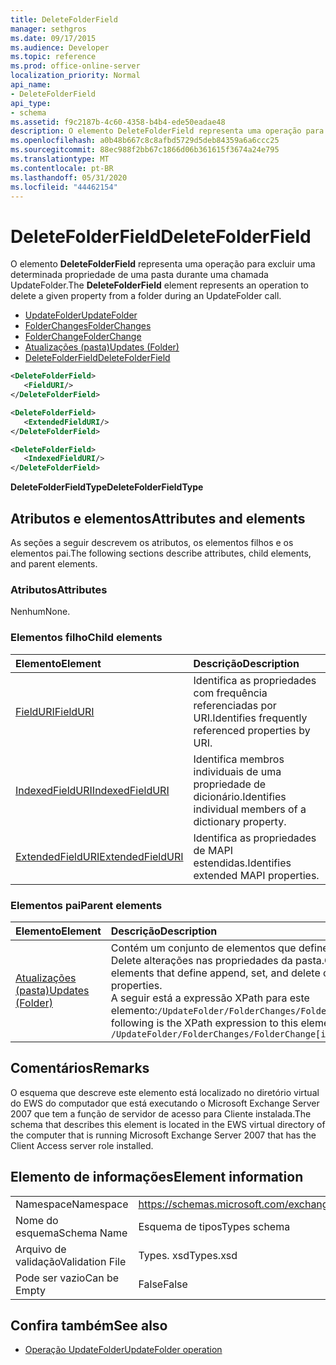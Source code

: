 ```yaml
---
title: DeleteFolderField
manager: sethgros
ms.date: 09/17/2015
ms.audience: Developer
ms.topic: reference
ms.prod: office-online-server
localization_priority: Normal
api_name:
- DeleteFolderField
api_type:
- schema
ms.assetid: f9c2187b-4c60-4358-b4b4-ede50eadae48
description: O elemento DeleteFolderField representa uma operação para excluir uma determinada propriedade de uma pasta durante uma chamada UpdateFolder.
ms.openlocfilehash: a0b48b667c8c8afbd5729d5deb84359a6a6ccc25
ms.sourcegitcommit: 88ec988f2bb67c1866d06b361615f3674a24e795
ms.translationtype: MT
ms.contentlocale: pt-BR
ms.lasthandoff: 05/31/2020
ms.locfileid: "44462154"
---
```

# <a name="deletefolderfield"></a><span data-ttu-id="070f4-103">DeleteFolderField</span><span class="sxs-lookup"><span data-stu-id="070f4-103">DeleteFolderField</span></span>

<span data-ttu-id="070f4-104">O elemento **DeleteFolderField** representa uma operação para excluir uma determinada propriedade de uma pasta durante uma chamada UpdateFolder.</span><span class="sxs-lookup"><span data-stu-id="070f4-104">The **DeleteFolderField** element represents an operation to delete a given property from a folder during an UpdateFolder call.</span></span> 
  
- [<span data-ttu-id="070f4-105">UpdateFolder</span><span class="sxs-lookup"><span data-stu-id="070f4-105">UpdateFolder</span></span>](updatefolder.md) 
- [<span data-ttu-id="070f4-106">FolderChanges</span><span class="sxs-lookup"><span data-stu-id="070f4-106">FolderChanges</span></span>](folderchanges.md)  
- [<span data-ttu-id="070f4-107">FolderChange</span><span class="sxs-lookup"><span data-stu-id="070f4-107">FolderChange</span></span>](folderchange.md)  
- [<span data-ttu-id="070f4-108">Atualizações (pasta)</span><span class="sxs-lookup"><span data-stu-id="070f4-108">Updates (Folder)</span></span>](updates-folder.md) 
- [<span data-ttu-id="070f4-109">DeleteFolderField</span><span class="sxs-lookup"><span data-stu-id="070f4-109">DeleteFolderField</span></span>](deletefolderfield.md)
  
```xml
<DeleteFolderField>
   <FieldURI/>
</DeleteFolderField>
```

```xml
<DeleteFolderField>
   <ExtendedFieldURI/>
</DeleteFolderField>
```

```xml
<DeleteFolderField>
   <IndexedFieldURI/>
</DeleteFolderField>
```

<span data-ttu-id="070f4-110">**DeleteFolderFieldType**</span><span class="sxs-lookup"><span data-stu-id="070f4-110">**DeleteFolderFieldType**</span></span>

## <a name="attributes-and-elements"></a><span data-ttu-id="070f4-111">Atributos e elementos</span><span class="sxs-lookup"><span data-stu-id="070f4-111">Attributes and elements</span></span>

<span data-ttu-id="070f4-112">As seções a seguir descrevem os atributos, os elementos filhos e os elementos pai.</span><span class="sxs-lookup"><span data-stu-id="070f4-112">The following sections describe attributes, child elements, and parent elements.</span></span>
  
### <a name="attributes"></a><span data-ttu-id="070f4-113">Atributos</span><span class="sxs-lookup"><span data-stu-id="070f4-113">Attributes</span></span>

<span data-ttu-id="070f4-114">Nenhum</span><span class="sxs-lookup"><span data-stu-id="070f4-114">None.</span></span>
  
### <a name="child-elements"></a><span data-ttu-id="070f4-115">Elementos filho</span><span class="sxs-lookup"><span data-stu-id="070f4-115">Child elements</span></span>

|<span data-ttu-id="070f4-116">**Elemento**</span><span class="sxs-lookup"><span data-stu-id="070f4-116">**Element**</span></span>|<span data-ttu-id="070f4-117">**Descrição**</span><span class="sxs-lookup"><span data-stu-id="070f4-117">**Description**</span></span>|
|:-----|:-----|
|[<span data-ttu-id="070f4-118">FieldURI</span><span class="sxs-lookup"><span data-stu-id="070f4-118">FieldURI</span></span>](fielduri.md) <br/> |<span data-ttu-id="070f4-119">Identifica as propriedades com frequência referenciadas por URI.</span><span class="sxs-lookup"><span data-stu-id="070f4-119">Identifies frequently referenced properties by URI.</span></span>  <br/> |
|[<span data-ttu-id="070f4-120">IndexedFieldURI</span><span class="sxs-lookup"><span data-stu-id="070f4-120">IndexedFieldURI</span></span>](indexedfielduri.md) <br/> |<span data-ttu-id="070f4-121">Identifica membros individuais de uma propriedade de dicionário.</span><span class="sxs-lookup"><span data-stu-id="070f4-121">Identifies individual members of a dictionary property.</span></span>  <br/> |
|[<span data-ttu-id="070f4-122">ExtendedFieldURI</span><span class="sxs-lookup"><span data-stu-id="070f4-122">ExtendedFieldURI</span></span>](extendedfielduri.md) <br/> |<span data-ttu-id="070f4-123">Identifica as propriedades de MAPI estendidas.</span><span class="sxs-lookup"><span data-stu-id="070f4-123">Identifies extended MAPI properties.</span></span>  <br/> |
   
### <a name="parent-elements"></a><span data-ttu-id="070f4-124">Elementos pai</span><span class="sxs-lookup"><span data-stu-id="070f4-124">Parent elements</span></span>

|<span data-ttu-id="070f4-125">**Elemento**</span><span class="sxs-lookup"><span data-stu-id="070f4-125">**Element**</span></span>|<span data-ttu-id="070f4-126">**Descrição**</span><span class="sxs-lookup"><span data-stu-id="070f4-126">**Description**</span></span>|
|:-----|:-----|
|[<span data-ttu-id="070f4-127">Atualizações (pasta)</span><span class="sxs-lookup"><span data-stu-id="070f4-127">Updates (Folder)</span></span>](updates-folder.md) <br/> |<span data-ttu-id="070f4-128">Contém um conjunto de elementos que definem Append, set e Delete alterações nas propriedades da pasta.</span><span class="sxs-lookup"><span data-stu-id="070f4-128">Contains a set of elements that define append, set, and delete changes to folder properties.</span></span>  <br/> <span data-ttu-id="070f4-129">A seguir está a expressão XPath para este elemento:`/UpdateFolder/FolderChanges/FolderChange[i]/Updates`</span><span class="sxs-lookup"><span data-stu-id="070f4-129">The following is the XPath expression to this element:  `/UpdateFolder/FolderChanges/FolderChange[i]/Updates`</span></span> <br/> |
   
## <a name="remarks"></a><span data-ttu-id="070f4-130">Comentários</span><span class="sxs-lookup"><span data-stu-id="070f4-130">Remarks</span></span>

<span data-ttu-id="070f4-131">O esquema que descreve este elemento está localizado no diretório virtual do EWS do computador que está executando o Microsoft Exchange Server 2007 que tem a função de servidor de acesso para Cliente instalada.</span><span class="sxs-lookup"><span data-stu-id="070f4-131">The schema that describes this element is located in the EWS virtual directory of the computer that is running Microsoft Exchange Server 2007 that has the Client Access server role installed.</span></span>
  
## <a name="element-information"></a><span data-ttu-id="070f4-132">Elemento de informações</span><span class="sxs-lookup"><span data-stu-id="070f4-132">Element information</span></span>

|||
|:-----|:-----|
|<span data-ttu-id="070f4-133">Namespace</span><span class="sxs-lookup"><span data-stu-id="070f4-133">Namespace</span></span>  <br/> |https://schemas.microsoft.com/exchange/services/2006/types  <br/> |
|<span data-ttu-id="070f4-134">Nome do esquema</span><span class="sxs-lookup"><span data-stu-id="070f4-134">Schema Name</span></span>  <br/> |<span data-ttu-id="070f4-135">Esquema de tipos</span><span class="sxs-lookup"><span data-stu-id="070f4-135">Types schema</span></span>  <br/> |
|<span data-ttu-id="070f4-136">Arquivo de validação</span><span class="sxs-lookup"><span data-stu-id="070f4-136">Validation File</span></span>  <br/> |<span data-ttu-id="070f4-137">Types. xsd</span><span class="sxs-lookup"><span data-stu-id="070f4-137">Types.xsd</span></span>  <br/> |
|<span data-ttu-id="070f4-138">Pode ser vazio</span><span class="sxs-lookup"><span data-stu-id="070f4-138">Can be Empty</span></span>  <br/> |<span data-ttu-id="070f4-139">False</span><span class="sxs-lookup"><span data-stu-id="070f4-139">False</span></span>  <br/> |
   
## <a name="see-also"></a><span data-ttu-id="070f4-140">Confira também</span><span class="sxs-lookup"><span data-stu-id="070f4-140">See also</span></span>

- [<span data-ttu-id="070f4-141">Operação UpdateFolder</span><span class="sxs-lookup"><span data-stu-id="070f4-141">UpdateFolder operation</span></span>](updatefolder-operation.md)

